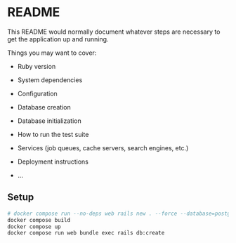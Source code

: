 # README

This README would normally document whatever steps are necessary to get the
application up and running.

Things you may want to cover:

* Ruby version

* System dependencies

* Configuration

* Database creation

* Database initialization

* How to run the test suite

* Services (job queues, cache servers, search engines, etc.)

* Deployment instructions

* ...

## Setup
```sh
# docker compose run --no-deps web rails new . --force --database=postgresql --skip-action-mailbox --skip-action-text --skip-action-cable
docker compose build
docker compose up
docker compose run web bundle exec rails db:create
```
